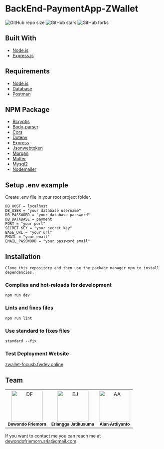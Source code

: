 # BackEnd-PaymentApp-ZWallet

![GitHub repo size](https://img.shields.io/github/repo-size/Friemorn/POS-App-Cafe-BackEnd-Intermediate)
![GitHub stars](https://img.shields.io/github/stars/Friemorn/POS-App-Cafe-BackEnd-Intermediate?style=social)
![GitHub forks](https://img.shields.io/github/forks/Friemorn/POS-App-Cafe-BackEnd-Intermediate?style=social)

## Built With
* [Node.js](https://nodejs.org/en/)
* [Express.js](https://expressjs.com/)

## Requirements
* [Node.js](https://nodejs.org/en/)
* [Database](payment.sql)
* [Postman](Payment-App-ZWallet.postman_collection.json)

## NPM Package
* [Bcryptjs](https://www.npmjs.com/package/bcryptjs)
* [Body-parser](https://www.npmjs.com/package/body-parser)
* [Cors](https://www.npmjs.com/package/cors)
* [Dotenv](https://www.npmjs.com/package/dotenv)
* [Express](https://www.npmjs.com/package/express)
* [Jsonwebtoken](https://www.npmjs.com/package/jsonwebtoken)
* [Morgan](https://www.npmjs.com/package/morgan)
* [Multer](https://www.npmjs.com/package/multer)
* [Mysql2](https://www.npmjs.com/package/mysql2)
* [Nodemailer](https://www.npmjs.com/package/nodemailer)

## Setup .env example

Create .env file in your root project folder.

```
DB_HOST = localhost
DB_USER = "your database username"
DB_PASSWORD = "your database password"
DB_DATABASE = payment
PORT = "your port"
SECRET_KEY = "your secret key"
BASE_URL = "your url"
EMAIL = "your email"
EMAIL_PASSWORD = "your password email"
```

## Installation
```
Clone this repository and then use the package manager npm to install dependencies.
```

### Compiles and hot-reloads for development
```
npm run dev
```

### Lints and fixes files
```
npm run lint 
```

### Use standard to fixes files
```
standard --fix 
```

### Test Deployment Website
[zwallet-focusb.fwdev.online](http://zwallet-focusb.fwdev.online/)

## Team

<center>
  <table>
    <tr>
      <td align="center">
        <a href="https://github.com/Friemorn">
          <img width="100" src="https://avatars1.githubusercontent.com/u/65410346?s=460&u=ab96d95c5664d273344a00a474463c811e77d0c9&v=4" alt="DF"><br/>
          <sub><b>Dewondo Friemorn</b></sub>
        </a>
      </td>
      <td align="center">
        <a href="https://github.com/erlanggajatikusuma">
          <img width="100" src="https://avatars0.githubusercontent.com/u/63326823?s=460&v=4" alt="EJ"><br/>
          <sub><b>Erlangga Jatikusuma</b></sub>
        </a>
      </td>
      <td align="center">
        <a href="https://github.com/alanard">
          <img width="100" src="https://avatars2.githubusercontent.com/u/67103326?s=460&u=22d27ed3b3a748f40ace032f62ccc8d1cf54b745&v=4" alt="AA"><br/>
          <sub><b>Alan Ardiyanto</b></sub>
        </a>
      </td>
    </tr>
  </table>
</center>

If you want to contact me you can reach me at <dewondofriemorn.s4a@gmail.com>.

